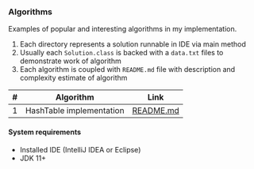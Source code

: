 ### Algorithms
Examples of popular and interesting algorithms in my implementation.

1. Each directory represents a solution runnable in IDE via main method
2. Usually each ```Solution.class``` is backed with a ```data.txt``` files to demonstrate work of algorithm 
3. Each algorithm is coupled with ```README.md``` file with description and complexity estimate of algorithm

| # | Algorithm                | Link |
|---|--------------------------|-----------------|
| 1 | HashTable implementation | [README.md](https://github.com/mdemidkin1992/algorithms/blob/main/src/main/java/leetcode/hashtable/README.md)   |

#### System requirements

* Installed IDE (IntelliJ IDEA or Eclipse)
* JDK 11+
